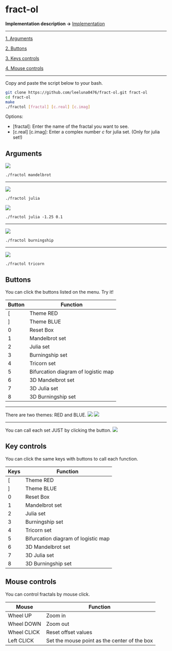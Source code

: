 # fract-ol
**Implementation description →** 
[Implementation](implementation.md)

---

[1. Arguments](#Arguments)

[2. Buttons](#Buttons)

[3. Keys controls](#Key-controls)

[4. Mouse controls](#Mouse-controls)

---

Copy and paste the script below to your bash.
```bash
git clone https://github.com/leeluna0476/fract-ol.git fract-ol
cd fract-ol
make
./fractol [fractal] [c.real] [c.imag]
```
Options:
- [fractal]: Enter the name of the fractal you want to see.
- [c.real] [c.imag]: Enter a complex number $c$ for julia set. (Only for julia set!)

## Arguments

![](pictures/mandelbrot_red.png)
```
./fractol mandelbrot
```

---

![](pictures/julia_blue.png)
```
./fractol julia
```

![](pictures/julia_-1.25_0.1.png)
```
./fractol julia -1.25 0.1
```

---

![](pictures/burningship_red.png)
```
./fractol burningship
```

---

![](pictures/tricorn_blue.png)
```
./fractol tricorn
```

## Buttons
You can click the buttons listed on the menu.
Try it!

|Button|Function|
|---|---|
|[|Theme RED|
|]|Theme BLUE|
|0|Reset Box|
|1|Mandelbrot set|
|2|Julia set|
|3|Burningship set|
|4|Tricorn set|
|5|Bifurcation diagram of logistic map|
|6|3D Mandelbrot set|
|7|3D Julia set|
|8|3D Burningship set|

---

There are two themes: RED and BLUE.
![](pictures/mandelbrot_blue.png)
![](pictures/julia_-1.25_0.1_red.png)

---

You can call each set JUST by clicking the button.
![](pictures/burningship_red.png)

## Key controls
You can click the same keys with buttons to call each function.

|Keys|Function|
|---|---|
|[|Theme RED|
|]|Theme BLUE|
|0|Reset Box|
|1|Mandelbrot set|
|2|Julia set|
|3|Burningship set|
|4|Tricorn set|
|5|Bifurcation diagram of logistic map|
|6|3D Mandelbrot set|
|7|3D Julia set|
|8|3D Burningship set|

## Mouse controls
You can control fractals by mouse click.

|Mouse|Function|
|---|---|
|Wheel UP|Zoom in|
|Wheel DOWN|Zoom out|
|Wheel CLICK|Reset offset values|
|Left CLICK|Set the mouse point as the center of the box|
